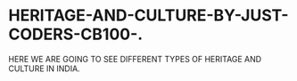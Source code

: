 # HERITAGE-AND-CULTURE-BY-JUST-CODERS-CB100-.
HERE WE ARE GOING TO SEE DIFFERENT TYPES OF HERITAGE AND CULTURE IN INDIA.
